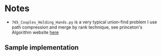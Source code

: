 
# Notes

* `765_Couples_Holding_Hands.py` is a very typical union-find problem
  I use path compression and merge by rank technique, see princeton's Algorithm website
  [here](https://algs4.cs.princeton.edu/code/edu/princeton/cs/algs4/UF.java.html)

## Sample implementation


